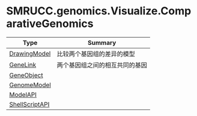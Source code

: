 ﻿
# SMRUCC.genomics.Visualize.ComparativeGenomics

|Type|Summary|
|----|-------|
|[DrawingModel](./DrawingModel.md)|比较两个基因组的差异的模型|
|[GeneLink](./GeneLink.md)|两个基因组之间的相互共同的基因|
|[GeneObject](./GeneObject.md)||
|[GenomeModel](./GenomeModel.md)||
|[ModelAPI](./ModelAPI.md)||
|[ShellScriptAPI](./ShellScriptAPI.md)||

